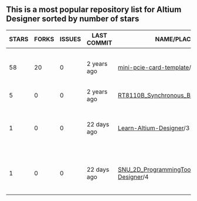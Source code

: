 ## This is a most popular repository list for Altium Designer sorted by number of stars
|STARS|FORKS|ISSUES|LAST COMMIT|NAME/PLACE|DESCRIPTION|
| --- | --- | --- | --- | --- | --- |
| 58 | 20 | 0 | 2 years ago | [mini-pcie-card-template](https://github.com/jairov4/mini-pcie-card-template)/1 | Altium Designer 13 Board layout template containing an empty Mini PCI Express PCB. foot print library and schematic symbol. |
| 5 | 0 | 0 | 2 years ago | [RT8110B_Synchronous_Buck](https://github.com/LZH-ang/RT8110B_Synchronous_Buck)/2 | RT8110B_Synchronous_Buck with Altium Designer |
| 1 | 0 | 0 | 22 days ago | [Learn-Altium-Designer](https://github.com/seanpm2001/Learn-Altium-Designer)/3 | 📚️ A repository for showcasing my knowledge of the Altium Designer programming language, and continuing to learn the language.  |
| 1 | 0 | 0 | 22 days ago | [SNU_2D_ProgrammingTools_IDE_Altium-Designer](https://github.com/seanpm2001/SNU_2D_ProgrammingTools_IDE_Altium-Designer)/4 | ⌨️ The Altium Designer programming language IDE submodule for SNU Programming Tools (2D Mode) |